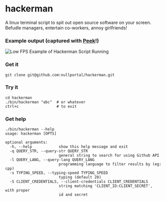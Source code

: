 # hackerman
A linux terminal script to spit out open source software on your screen. Befudle managers, entertain co-workers, annoy girlfriends!

### Example output (captured with [Peek](https://github.com/phw/peek#arch-linux)!)
![Low FPS Example of Hackerman Script Running](https://raw.githubusercontent.com/jm-janzen/home/gh-pages/assets/img/hackerman.gif)

### Get it
`git clone git@github.com:nullportal/hackerman.git`

### Try it
```
cd hackerman
./bin/hackerman "abc"  # or whatever
ctrl+c                 # to exit
```

### Get help
```
./bin/hackerman --help
usage: hackerman [OPTS]

optional arguments:
  -h, --help            show this help message and exit
  -q QUERY_STR, --query-str QUERY_STR
                        general string to search for using Github API
  -l QUERY_LANG, --query-lang QUERY_LANG
                        programming language to filter results by (eg: cpp)
  -s TYPING_SPEED, --typing-speed TYPING_SPEED
                        typing (default 20)
  -S CLIENT_CREDENTIALS, --client-credentials CLIENT_CREDENTIALS
                        string matching 'CLIENT_ID:CLIENT_SECRET', with proper
                        id and secret
```
